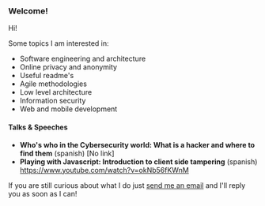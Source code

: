 
### Welcome!

Hi!

Some topics I am interested in:
 - Software engineering and architecture
 - Online privacy and anonymity
 - Useful readme's
 - Agile methodologies
 - Low level architecture
 - Information security
 - Web and mobile development

#### Talks & Speeches
 - **Who's who in the Cybersecurity world: What is a hacker and where to find them** (spanish) \[No link\]
 - **Playing with Javascript: Introduction to client side tampering** (spanish) https://www.youtube.com/watch?v=okNb56fKWnM

If you are still curious about what I do just [send me an email](mailto:ramonvilafer@pm.me) and I'll reply you as soon as I can!
